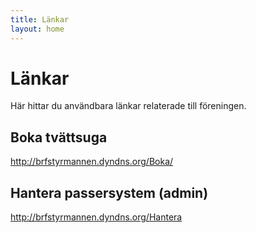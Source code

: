 ```yaml
---
title: Länkar
layout: home
---
```


# Länkar

Här hittar du användbara länkar relaterade till föreningen.

## Boka tvättsuga

http://brfstyrmannen.dyndns.org/Boka/

## Hantera passersystem (admin)

http://brfstyrmannen.dyndns.org/Hantera
